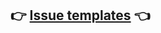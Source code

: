 ## 👉 [Issue templates](https://github.com/clickthisnick/dynamic-release-checklist/issues/new/choose) 👈
